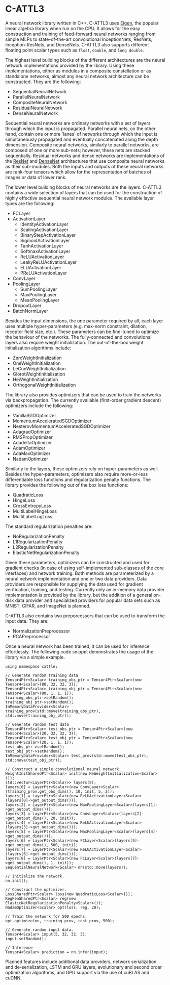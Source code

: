 # C-ATTL3
A neural network library written in C++. C-ATTL3 uses [Eigen](http://eigen.tuxfamily.org), the popular linear algebra library when run on the CPU. It allows for the easy construction and training of feed-forward neural networks ranging from simple MLPs to state-of-the-art convolutional InceptionNets, ResNets, Inception-ResNets, and DenseNets. C-ATTL3 also supports different floating point scalar types such as `float`, `double`, and `long double`.

The highest level building blocks of the different architectures are the neural network implementations provided by the library. Using these implementations, either as modules in a composite constellation or as standalone networks, almost any neural network architecture can be constructed. They are the following:
* SequentialNeuralNetwork
* ParallelNeuralNetwork
* CompositeNeuralNetwork
* ResidualNeuralNetwork
* DenseNeuralNetwork

Sequential neural networks are ordinary networks with a set of layers through which the input is propagated. Parallel neural nets, on the other hand, contain one or more 'lanes' of networks through which the input is simultaneously propagated and eventually concatenated along the depth dimension. Composite neural networks, similarly to parallel networks, are composed of one or more sub-nets; however, these nets are stacked sequentially. Residual networks and dense networks are implementations of the [ResNet](https://arxiv.org/abs/1512.03385) and [DenseNet](https://arxiv.org/abs/1608.06993) architectures that use composite neural networks as their sub-modules. Both the inputs and outputs of these neural networks are rank-four tensors which allow for the representation of batches of images or data of lower rank.

The lower level building blocks of neural networks are the layers. C-ATTL3 contains a wide selection of layers that can be used for the construction of highly effective sequential neural network modules. The available layer types are the following:
* FCLayer
* ActivationLayer
  * IdentityActivationLayer
  * ScalingActivationLayer
  * BinaryStepActivationLayer
  * SigmoidActivationLayer
  * TanhActivationLayer
  * SoftmaxActivationLayer
  * ReLUActivationLayer
  * LeakyReLUActivationLayer
  * ELUActivationLayer
  * PReLUActivationLayer
* ConvLayer
* PoolingLayer
  * SumPoolingLayer
  * MaxPoolingLayer
  * MeanPoolingLayer
* DropoutLayer
* BatchNormLayer

Besides the input dimensions, the one parameter required by all, each layer uses multiple hyper-parameters (e.g. max-norm constraint, dilation, receptor field size, etc.). These parameters can be fine-tuned to optimize the behaviour of the networks. The fully-connected and convolutional layers also require weight initialization. The out-of-the-box weight initialization algorithms include:
* ZeroWeightInitialization
* OneWeightInitialization
* LeCunWeightInitialization
* GlorotWeightInitialization
* HeWeightInitialization
* OrthogonalWeightInitialization

The library also provides optimizers that can be used to train the networks via backpropagation. The currently available (first-order gradient descent) optimizers include the following:
* VanillaSGDOptimizer
* MomentumAcceleratedSGDOptimizer
* NesterovMomentumAcceleratedSGDOptimizer
* AdagradOptimizer
* RMSPropOptimizer
* AdadeltaOptimizer
* AdamOptimizer
* AdaMaxOptimizer
* NadamOptimizer

Similarly to the layers, these optimizers rely on hyper-parameters as well. Besides the hyper-parameters, optimizers also require more-or-less differentiable loss functions and regularization penalty functions. The library provides the following out of the box loss functions:
* QuadraticLoss
* HingeLoss
* CrossEntropyLoss
* MultiLabelHingeLoss
* MultiLabelLogLoss

The standard regularization penalties are:
* NoRegularizationPenalty
* L1RegularizationPenalty
* L2RegularizationPenalty
* ElasticNetRegularizationPenalty

Given these parameters, optimizers can be constructed and used for gradient checks (in case of using self-implemented sub-classes of the core interfaces) and network training. Both methods are parameterized by a neural network implementation and one or two data providers. Data providers are responsible for supplying the data used for gradient verification, training, and testing. Currently only an in-memory data provider implementation is provided by the library, but the addition of a general on-disk data provider and specialized providers for popular data sets such as MNIST, CIFAR, and ImageNet is planned.

C-ATTL3 also contains two preporcessors that can be used to transform the input data. They are:
* NormalizationPreprocessor
* PCAPreprocessor

Once a neural network has been trained, it can be used for inference effortlessly. The following code snippet demonstrates the usage of the library via a simple example.

	using namespace cattle;
	
	// Generate random training data
	Tensor4Ptr<Scalar> training_obs_ptr = Tensor4Ptr<Scalar>(new Tensor4<Scalar>(80, 32, 32, 3));
	Tensor4Ptr<Scalar> training_obj_ptr = Tensor4Ptr<Scalar>(new Tensor4<Scalar>(80, 1, 1, 1));
	training_obs_ptr->setRandom();
	training_obj_ptr->setRandom();
	InMemoryDataProvider<Scalar> training_prov(std::move(training_obs_ptr), std::move(training_obj_ptr));

	// Generate random test data
	Tensor4Ptr<Scalar> test_obs_ptr = Tensor4Ptr<Scalar>(new Tensor4<Scalar>(20, 32, 32, 3));
	Tensor4Ptr<Scalar> test_obj_ptr = Tensor4Ptr<Scalar>(new Tensor4<Scalar>(20, 1, 1, 1));
	test_obs_ptr->setRandom();
	test_obj_ptr->setRandom();
	InMemoryDataProvider<Scalar> test_prov(std::move(test_obs_ptr), std::move(test_obj_ptr));

	// Construct a simple convolutional neural network.
	WeightInitSharedPtr<Scalar> init(new HeWeightInitialization<Scalar>());
	std::vector<LayerPtr<Scalar>> layers(9);
	layers[0] = LayerPtr<Scalar>(new ConvLayer<Scalar>(training_prov.get_obs_dims(), 10, init, 5, 2));
	layers[1] = LayerPtr<Scalar>(new ReLUActivationLayer<Scalar>(layers[0]->get_output_dims()));
	layers[2] = LayerPtr<Scalar>(new MaxPoolingLayer<Scalar>(layers[1]->get_output_dims()));
	layers[3] = LayerPtr<Scalar>(new ConvLayer<Scalar>(layers[2]->get_output_dims(), 20, init));
	layers[4] = LayerPtr<Scalar>(new ReLUActivationLayer<Scalar>(layers[3]->get_output_dims()));
	layers[5] = LayerPtr<Scalar>(new MaxPoolingLayer<Scalar>(layers[4]->get_output_dims()));
	layers[6] = LayerPtr<Scalar>(new FCLayer<Scalar>(layers[5]->get_output_dims(), 500, init));
	layers[7] = LayerPtr<Scalar>(new ReLUActivationLayer<Scalar>(layers[6]->get_output_dims()));
	layers[8] = LayerPtr<Scalar>(new FCLayer<Scalar>(layers[7]->get_output_dims(), 1, init));
	SequentialNeuralNetwork<Scalar> nn(std::move(layers));

	// Initialize the network.
	nn.init();

	// Construct the optimizer.
	LossSharedPtr<Scalar> loss(new QuadraticLoss<Scalar>());
	RegPenSharedPtr<Scalar> reg(new ElasticNetRegularizationPenalty<Scalar>());
	NadamOptimizer<Scalar> opt(loss, reg, 20);

	// Train the network for 500 epochs.
	opt.optimize(nn, training_prov, test_prov, 500);
	
	// Generate random input data.
	Tensor4<Scalar> input(5, 32, 32, 3);
	input.setRandom();
	
	// Inference
	Tensor4<Scalar> prediction = nn.infer(input);

Planned features include additional data providers, network serialization and de-serialization, LSTM and GRU layers, evolutionary and second order optimization algorithms, and GPU support via the use of cuBLAS and cuDNN.